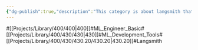 ```yaml
---
{"dg-publish":true,"description":"This category is about langsmith that framework can trace api latency and cost and test","permalink":"/projects/library/400/430/430-20/430-20/","dgPassFrontmatter":true,"noteIcon":"0","created":"2024-03-25T19:04:00.805+09:00","updated":"2024-04-11T00:48:42.990+09:00"}
---
```


#[[Projects/Library/400/400\|400]]#ML_Engineer_Basic#[[Projects/Library/400/430/430\|430]]#ML_Development_Tools#[[Projects/Library/400/430/430.20/430.20\|430.20]]#Langsmith